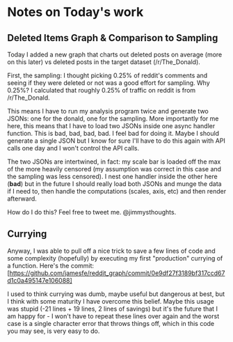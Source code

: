 # Notes on Today's work

## Deleted Items Graph & Comparison to Sampling

Today I added a new graph that charts out deleted posts on average (more on this later) vs deleted posts in the target dataset (/r/The_Donald).  

First, the sampling: I thought picking 0.25% of reddit's comments and seeing if they were deleted or not was a good effort for sampling.  Why 0.25%?  I calculated that roughly 0.25% of traffic on reddit is from /r/The_Donald. 

This means I have to run my analysis program twice and generate two JSONs: one for the donald, one for the sampling.  More importantly for me here, this means that I have to load two JSONs inside one async handler function.  This is bad, bad, bad, bad.  I feel bad for doing it.  Maybe I should generate a single JSON but I know for sure I'll have to do this again with API calls one day and I won't control the API calls.  

The two JSONs are intertwined, in fact: my scale bar is loaded off the max of the more heavily censored (my assumption was correct in this case and the sampling was less censored).  I nest one handler inside the other here (**bad**) but in the future I should really load both JSONs and munge the data if I need to, then handle the computations (scales, axis, etc) and then render afterward.  

How do I do this?  Feel free to tweet me.  @jimmysthoughts.

## Currying 

Anyway, I was able to pull off a nice trick to save a few lines of code and some complexity (hopefully) by executing my first "production" currying of a function.  Here's the commit: [https://github.com/jamesfe/reddit_graph/commit/0e9df27f3189bf317ccd67d1c0a495147e106088]

I used to think currying was dumb, maybe useful but dangerous at best, but I think with some maturity I have overcome this belief.  Maybe this usage was stupid (-21 lines + 19 lines, 2 lines of savings) but it's the future that I am happy for - I won't have to repeat these lines over again and the worst case is a single character error that throws things off, which in this code you may see, is very easy to do.
